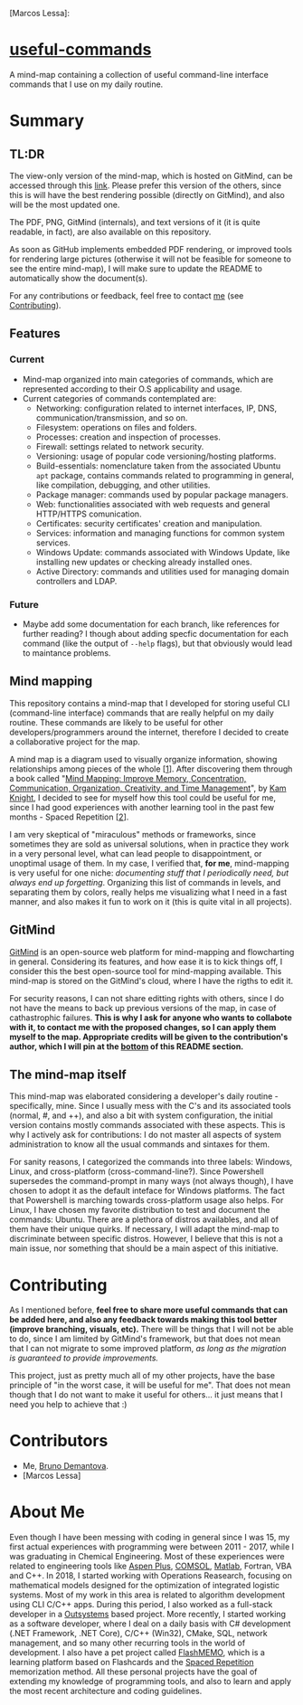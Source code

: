 [1]: https://en.wikipedia.org/wiki/Mind_map
[2]: https://en.wikipedia.org/wiki/Spaced_repetition
[Mind Mapping: Improve Memory, Concentration, Communication, Organization, Creativity, and Time Management]: https://www.amazon.com.br/Mind-Mapping-Concentration-Communication-Organization-ebook/dp/B0098B6V6E/ref=asc_df_B0098B6V6E/?tag=googleshopp00-20&linkCode=df0&hvadid=434931009057&hvpos=&hvnetw=g&hvrand=11562802956874244180&hvpone=&hvptwo=&hvqmt=&hvdev=c&hvdvcmdl=&hvlocint=&hvlocphy=1001634&hvtargid=pla-404766671439&psc=1
[Kam Knight]: https://www.amazon.com.br/Kam-Knight/e/B00M5OO8TS/ref=dp_byline_cont_pop_ebooks_1
[GitMind]: https://gitmind.com/
[Bruno Demantova]: https://github.com/brunodema
[Marcos Lessa]:

# [useful-commands](https://gitmind.com/app/doc/c9d1960991)
A mind-map containing a collection of useful command-line interface commands that I use on my daily routine.

# Summary

## TL:DR

The view-only version of the mind-map, which is hosted on GitMind, can be accessed through this [link](https://gitmind.com/app/doc/c9d1960991). Please prefer this version of the others, since this is will have the best rendering possible (directly on GitMind), and also will be the most updated one.

The PDF, PNG, GitMind (internals), and text versions of it (it is quite readable, in fact), are also available on this repository.

As soon as GitHub implements embedded PDF rendering, or improved tools for rendering large pictures (otherwise it will not be feasible for someone to see the entire mind-map), I will make sure to update the README to automatically show the document(s). 

For any contributions or feedback, feel free to contact [me](brunoeckdema@gmail.com) (see [Contributing](#Contributing)).

## Features

### Current

* Mind-map organized into main categories of commands, which are represented according to their O.S applicability and usage.
* Current categories of commands contemplated are:
  * Networking: configuration related to internet interfaces, IP, DNS, communication/transmission, and so on.
  * Filesystem: operations on files and folders.
  * Processes: creation and inspection of processes.
  * Firewall: settings related to network security.
  * Versioning: usage of popular code versioning/hosting platforms.
  * Build-essentials: nomenclature taken from the associated Ubuntu `apt` package, contains commands related to programming in general, like compilation, debugging, and other utilities.
  * Package manager: commands used by popular package managers.
  * Web: functionalities associated with web requests and general HTTP/HTTPS comunication.
  * Certificates: security certificates' creation and manipulation.
  * Services: information and managing functions for common system services.
  * Windows Update: commands associated with Windows Update, like installing new updates or checking already installed ones.
  * Active Directory: commands and utilities used for managing domain controllers and LDAP.

### Future

* Maybe add some documentation for each branch, like references for further reading? I though about adding specfic documentation for each command (like the output of `--help` flags), but that obviously would lead to maintance problems.

## Mind mapping

This repository contains a mind-map that I developed for storing useful CLI (command-line interface) commands that are really helpful on my daily routine. These commands are likely to be useful for other developers/programmers around the internet, therefore I decided to create a collaborative project for the map. 

A mind map is a diagram used to visually organize information, showing relationships among pieces of the whole [[1]]. After discovering them through a book called "[Mind Mapping: Improve Memory, Concentration, Communication, Organization, Creativity, and Time Management]", by [Kam Knight], I decided to see for myself how this tool could be useful for me, since I had good experiences with another learning tool in the past few months - Spaced Repetition [[2]]. 

I am very skeptical of "miraculous" methods or frameworks, since sometimes they are sold as universal solutions, when in practice they work in a very personal level, what can lead people to disappointment, or unoptimal usage of them. In my case, I verified that, **for me**, mind-mapping is very useful for one niche: *documenting stuff that I periodically need, but always end up forgetting*. Organizing this list of commands in levels, and separating them by colors, really helps me visualizing what I need in a fast manner, and also makes it fun to work on it (this is quite vital in all projects).

## GitMind

[GitMind] is an open-source web platform for mind-mapping and flowcharting in general. Considering its features, and how ease it is to kick things off, I consider this the best open-source tool for mind-mapping available. This mind-map is stored on the GitMind's cloud, where I have the rigths to edit it. 

For security reasons, I can not share editting rights with others, since I do not have the means to back up previous versions of the map, in case of cathastrophic failures. **This is why I ask for anyone who wants to collabote with it, to contact me with the proposed changes, so I can apply them myself to the map. Appropriate credits will be given to the contribution's author, which I will pin at the [bottom](#Contributors) of this README section.**

## The mind-map itself

This mind-map was elaborated considering a developer's daily routine - specifically, mine. Since I usually mess with the C's and its associated tools (normal, #, and ++), and also a bit with system configuration, the initial version contains mostly commands associated with these aspects. This is why I actively ask for contributions: I do not master all aspects of system administration to know all the usual commands and sintaxes for them.

For sanity reasons, I categorized the commands into three labels: Windows, Linux, and cross-platform (cross-command-line?). Since Powershell supersedes the command-prompt in many ways (not always though), I have chosen to adopt it as the default inteface for Windows platforms. The fact that Powershell is marching towards cross-platform usage also helps. For Linux, I have chosen my favorite distribution to test and document the commands: Ubuntu. There are a plethora of distros availables, and all of them have their unique quirks. If necessary, I will adapt the mind-map to discriminate between specific distros. However, I believe that this is not a main issue, nor something that should be a main aspect of this initiative. 

# Contributing

As I mentioned before, **feel free to share more useful commands that can be added here, and also any feedback towards making this tool better (improve branching, visuals, etc).** There will be things that I will not be able to do, since I am limited by GitMind's framework, but that does not mean that I can not migrate to some improved platform, *as long as the migration is guaranteed to provide improvements.*

This project, just as pretty much all of my other projects, have the base principle of "in the worst case, it will be useful for me". That does not mean though that I do not want to make it useful for others... it just means that I need you help to achieve that :)

# Contributors

* Me, [Bruno Demantova].
* [Marcos Lessa]

<!---
The section below was taken from my personal profile description. Please keep it updated throughout all public repos.
-->

[Aspen Plus]: https://www.aspentech.com/en/products/engineering/aspen-plus
[COMSOL]: https://www.comsol.com/
[Matlab]: https://www.mathworks.com/products/matlab.html
[Outsystems]: https://www.outsystems.com/
[FlashMEMO]: https://brunodema.outsystemscloud.com/FlashMEMO/Welcome
[Spaced Repetition]: https://en.wikipedia.org/wiki/Spaced_repetition

# About Me

Even though I have been messing with coding in general since I was 15, my first actual experiences with programming were between 2011 - 2017, while I was graduating in Chemical Engineering. Most of these experiences were related to engineering tools like [Aspen Plus], [COMSOL], [Matlab], Fortran, VBA and C++. In 2018, I started working with Operations Reasearch, focusing on mathematical models designed for the optimization of integrated logistic systems. Most of my work in this area is related to algorithm development using CLI C/C++ apps. During this period, I also worked as a full-stack developer in a [Outsystems] based project. More recently, I started working as a software developer, where I deal on a daily basis with C# development (.NET Framework, .NET Core), C/C++ (Win32), CMake, SQL, network management, and so many other recurring tools in the world of development. I also have a pet project called [FlashMEMO], which is a learning platform based on Flashcards and the [Spaced Repetition] memorization method. All these personal projects have the goal of extending my knowledge of programming tools, and also to learn and apply the most recent architecture and coding guidelines.   

